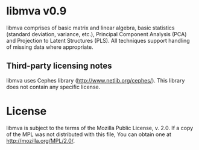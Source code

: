 # libmva v0.9

libmva comprises of basic matrix and linear algebra, basic statistics (standard 
deviation, variance, etc.), Principal Component Analysis (PCA) and Projection to
Latent Structures (PLS).  All techniques support handling of missing data where
appropriate.

## Third-party licensing notes

libmva uses Cephes library (http://www.netlib.org/cephes/).  This library does 
not contain any specific license. 

# License

libmva is subject to the terms of the Mozilla Public
License, v. 2.0. If a copy of the MPL was not distributed with this
file, You can obtain one at http://mozilla.org/MPL/2.0/.

